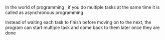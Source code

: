 In the world of programming , if you do multiple tasks at the same time it is called as asynchronous programming

Instead of waiting each task to finish before moving on to the next, the program can start multiple task and come back to them later once they are done 